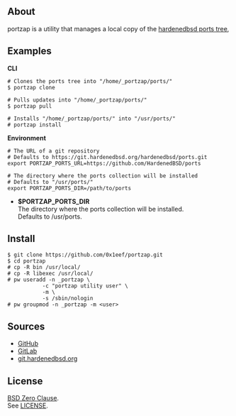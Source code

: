 ## About

portzap is a utility that manages a local copy of the
[hardenedbsd ports tree](https://git.hardenedbsd.org/hardenedbsd/ports),

## Examples

**CLI**

    # Clones the ports tree into "/home/_portzap/ports/"
    $ portzap clone

    # Pulls updates into "/home/_portzap/ports/"
    $ portzap pull

    # Installs "/home/_portzap/ports/" into "/usr/ports/"
    # portzap install

**Environment**

    # The URL of a git repository
    # Defaults to https://git.hardenedbsd.org/hardenedbsd/ports.git
    export PORTZAP_PORTS_URL=https://github.com/HardenedBSD/ports

    # The directory where the ports collection will be installed
    # Defaults to "/usr/ports/"
    export PORTZAP_PORTS_DIR=/path/to/ports

* __$PORTZAP_PORTS_DIR__ <br>
  The directory where the ports collection will be installed. <br>
  Defaults to /usr/ports.

## Install

```
$ git clone https://github.com/0x1eef/portzap.git
$ cd portzap
# cp -R bin /usr/local/
# cp -R libexec /usr/local/
# pw useradd -n _portzap \
           -c "portzap utility user" \
           -m \
           -s /sbin/nologin
# pw groupmod -n _portzap -m <user>
```

## Sources

* [GitHub](https://github.com/0x1eef/portzap)
* [GitLab](https://gitlab.com/0x1eef/portzap)
* [git.hardenedbsd.org](https://git.hardenedbsd.org/0x1eef/portzap)

## License

[BSD Zero Clause](https://choosealicense.com/licenses/0bsd/). <br>
See [LICENSE](./LICENSE).
